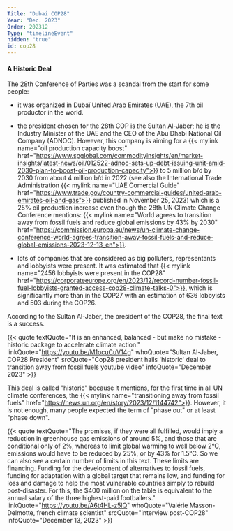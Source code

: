 ```yaml
---
Title: "Dubai COP28"
Year: "Dec. 2023"
Order: 202312
Type: "timelineEvent"
hidden: "true"
id: cop28
---
```


#### A Historic Deal

The 28th Conference of Parties was a scandal from the start for some people:

- it was organized in Dubaï United Arab Emirates (UAE), the 7th oil productor in the world.

- the president chosen for the 28th COP is the Sultan Al-Jaber; he is the Industry Minister of the UAE and the CEO of the Abu Dhabi National Oil Company (ADNOC). However, this company is aiming for a {{< mylink name="oil production capacity boost" href="https://www.spglobal.com/commodityinsights/en/market-insights/latest-news/oil/012522-adnoc-sets-up-debt-issuing-unit-amid-2030-plan-to-boost-oil-production-capacity">}} to 5 million b/d by 2030 from about 4 million b/d in 2022 (see also the International Trade Administration {{< mylink name="UAE Comercial Guide" href="https://www.trade.gov/country-commercial-guides/united-arab-emirates-oil-and-gas">}} published in November 25, 2023) which is a 25% oil production increase even though the 28th UN Climate Change Conference mentions: {{< mylink name="World agrees to transition away from fossil fuels and reduce global emissions by 43% by 2030" href="https://commission.europa.eu/news/un-climate-change-conference-world-agrees-transition-away-fossil-fuels-and-reduce-global-emissions-2023-12-13_en">}}.

- lots of companies that are considered as big polluters, representants and lobbyists were present. It was estimated that {{< mylink name="2456 lobbyists were present in the COP28" href="https://corporateeurope.org/en/2023/12/record-number-fossil-fuel-lobbyists-granted-access-cop28-climate-talks-0">}}, which is significantly more than in the COP27 with an estimation of 636 lobbyists and 503 during the COP26.

According to the Sultan Al-Jaber, the president of the COP28, the final text is a success.

{{< quote textQuote="It is an enhanced, balanced - but make no mistake - historic package to accelerate climate action." linkQuote="https://youtu.be/M1ocuCuV14g" whoQuote="Sultan Al-Jaber, COP28 President" srcQuote="Cop28 president hails 'historic' deal to transition away from fossil fuels youtube video" infoQuote="December 2023" >}}

This deal is called "historic" because it mentions, for the first time in all UN climate conferences, the {{< mylink name="transitioning away from fossil fuels" href="https://news.un.org/en/story/2023/12/1144742">}}. However, it is not enough, many people expected the term of "phase out" or at least "phase down".

{{< quote textQuote="The promises, if they were all fulfilled, would imply a reduction in greenhouse gas emissions of around 5%, and those that are conditional only of 2%, whereas to limit global warming to well below 2°C, emissions would have to be reduced by 25%, or by 43% for 1.5°C. So we can also see a certain number of limits in this text. These limits are financing. Funding for the development of alternatives to fossil fuels, funding for adaptation with a global target that remains low, and funding for loss and damage to help the most vulnerable countries simply to rebuild post-disaster. For this, the $400 million on the table is equivalent to the annual salary of the three highest-paid footballers." linkQuote="https://youtu.be/A6t4HL-z5lQ" whoQuote="Valérie Masson-Delmotte, french climate scientist" srcQuote="interview post-COP28" infoQuote="December 13, 2023" >}}








